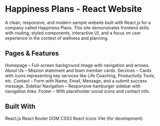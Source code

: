 # Happiness Plans - React Website
A clean, responsive, and modern sample website built with React.js for a company called Happiness Plans. This site demonstrates frontend skills with routing, styled components, interactive UI, and a focus on user experience in the context of wellness and planning.

## Pages & Features
Homepage – Full-screen background image with navigation and arrows.
About Us – Mission statement and team member cards.
Services – Cards with icons representing key services like Life Coaching, Productivity Tools, etc.
Contact – Form with Name, Email, Message, and a submit success message.
Sidebar Navigation – Responsive hamburger sidebar with navigation links.
Footer – With placeholder social icons and contact info.

## Built With
React.js
React Router DOM
CSS3
React Icons
Vite (for development)
